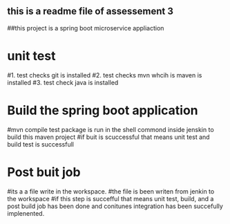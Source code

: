 ## this is a readme file of assessement 3
##this project is a spring boot microservice appliaction

# unit test
#1. test checks git is installed
#2. test checks mvn whcih is maven is installed
#3. test check java is installed

# Build the spring boot application
#mvn compile test package is run in the shell commond inside jenskin to build this maven project
#if buit is scuccessful that means unit test and build test is successfull

# Post buit job
#its a a file write in the workspace.
#the file is been writen from jenkin to the workspace
#if this step is succefful that means unit test, build, and a post build job has been done and conitunes integration has been succefully implenented.
